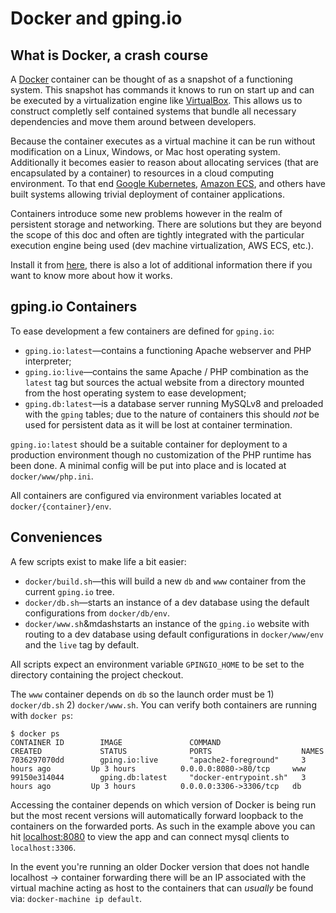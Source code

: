 # Docker and gping.io

## What is Docker, a crash course

A [Docker][docker] container can be thought of as a snapshot of a functioning system. This
snapshot has commands it knows to run on start up and can be executed by a virtualization
engine like [VirtualBox][vb].  This allows us to construct completly self contained
systems that bundle all necessary dependencies and move them around between developers.

Because the container executes as a virtual machine it can be run without modification on a
Linux, Windows, or Mac host operating system. Additionally it becomes easier to reason about
allocating services (that are encapsulated by a container) to resources in a cloud computing
environment. To that end [Google Kubernetes][k8s], [Amazon ECS][ecs], and others have built
systems allowing trivial deployment of container applications.

Containers introduce some new problems however in the realm of persistent storage and
networking. There are solutions but they are beyond the scope of this doc and often are
tightly integrated with the particular execution engine being used (dev machine virtualization,
AWS ECS, etc.).

Install it from [here][get-docker], there is also a lot of additional information there
if you want to know more about how it works.

[docker]: https://www.docker.com/
[vb]: https://www.virtualbox.org/
[k8s]: http://kubernetes.io/
[ecs]: https://aws.amazon.com/ecs/
[get-docker]: https://www.docker.com/products/overview

## gping.io Containers

To ease development a few containers are defined for `gping.io`:

- `gping.io:latest`&mdash;contains a functioning Apache webserver and PHP interpreter;
- `gping.io:live`&mdash;contains the same Apache / PHP combination as the
   `latest` tag but sources the actual website from a directory mounted from
   the host operating system to ease development;
- `gping.db:latest`&mdash;is a database server running MySQLv8 and preloaded with the
  `gping` tables; due to the nature of containers this should _not_ be used for
  persistent data as it will be lost at container termination.

`gping.io:latest` should be a suitable container for deployment to a production
environment though no customization of the PHP runtime has been done. A minimal
config will be put into place and is located at `docker/www/php.ini`.

All containers are configured via environment variables located at `docker/{container}/env`.

## Conveniences

A few scripts exist to make life a bit easier:

- `docker/build.sh`&mdash;this will build a new `db` and `www` container from the current
  `gping.io` tree.
- `docker/db.sh`&mdash;starts an instance of a dev database using the default configurations
  from `docker/db/env`.
- `docker/www.sh`&mdashstarts an instance of the `gping.io` website with routing to a dev
  database using default configurations in `docker/www/env` and the `live` tag by default.

All scripts expect an environment variable `GPINGIO_HOME` to be set to the directory containing
the project checkout.

The `www` container depends on `db` so the launch order must be 1) `docker/db.sh` 2)
`docker/www.sh`. You can verify both containers are running with `docker ps`:

```
$ docker ps
CONTAINER ID        IMAGE               COMMAND                  CREATED             STATUS              PORTS                    NAMES
7036297070dd        gping.io:live       "apache2-foreground"     3 hours ago         Up 3 hours          0.0.0.0:8080->80/tcp     www
99150e314044        gping.db:latest     "docker-entrypoint.sh"   3 hours ago         Up 3 hours          0.0.0.0:3306->3306/tcp   db
```

Accessing the container depends on which version of Docker is being run but the most recent
versions will automatically forward loopback to the containers on the forwarded ports. As such
in the example above you can hit [localhost:8080][lh] to view the app and can connect mysql
clients to `localhost:3306`.

In the event you're running an older Docker version that does not handle localhost -> container
forwarding there will be an IP associated with the virtual machine acting as host to the containers
that can _usually_ be found via: `docker-machine ip default`.

[lh]: http://localhost:8080/
